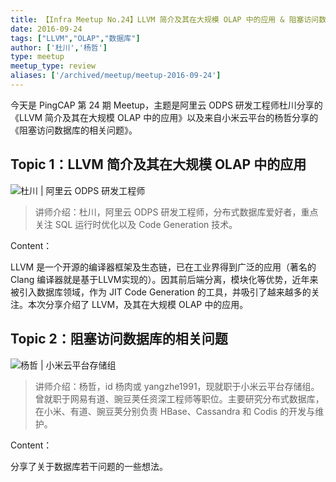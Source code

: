 ```yaml
---
title: 【Infra Meetup No.24】LLVM 简介及其在大规模 OLAP 中的应用 & 阻塞访问数据库的相关问题
date: 2016-09-24
tags: ["LLVM","OLAP","数据库"]
author: ['杜川','杨哲']
type: meetup
meetup_type: review
aliases: ['/archived/meetup/meetup-2016-09-24']
---
```


今天是 PingCAP 第 24 期 Meetup，主题是阿里云 ODPS 研发工程师杜川分享的《LLVM 简介及其在大规模 OLAP 中的应用》以及来自小米云平台的杨哲分享的《阻塞访问数据库的相关问题》。

## Topic 1：LLVM 简介及其在大规模 OLAP 中的应用

![杜川 | 阿里云 ODPS 研发工程师](media/meetup-24-20160924/1.jpeg) 

>讲师介绍：杜川，阿里云 ODPS 研发工程师，分布式数据库爱好者，重点关注 SQL 运行时优化以及 Code Generation 技术。

Content：

LLVM 是一个开源的编译器框架及生态链，已在工业界得到广泛的应用（著名的 Clang 编译器就是基于LLVM实现的）。因其前后端分离，模块化等优势，近年来被引入数据库领域，作为 JIT Code Generation 的工具，并吸引了越来越多的关注。本次分享介绍了 LLVM，及其在大规模 OLAP 中的应用。

## Topic 2：阻塞访问数据库的相关问题

![杨哲 | 小米云平台存储组](media/meetup-24-20160924/2.jpeg)

>讲师介绍：杨哲，id 杨肉或 yangzhe1991，现就职于小米云平台存储组。曾就职于网易有道、豌豆荚任资深工程师等职位。主要研究分布式数据库，在小米、有道、豌豆荚分别负责 HBase、Cassandra 和 Codis 的开发与维护。

Content：

分享了关于数据库若干问题的一些想法。

